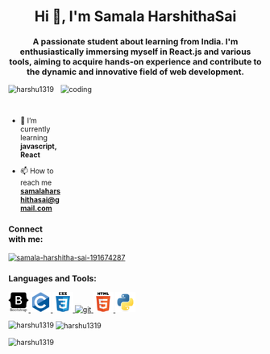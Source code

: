 <h1 align="center">Hi 👋, I'm Samala HarshithaSai</h1>
<h3 align="center">A passionate student about learning from India. I'm enthusiastically immersing myself in React.js and various tools, aiming to acquire hands-on experience and contribute to the dynamic and innovative field of web development.</h3>
<img align="right" alt="coding" height="300" width="400" src="https://user-images.githubusercontent.com/74038190/236119160-976a0405-caa7-470c-9356-16d43402ea0a.gif">

<p align="left"> <img src="https://komarev.com/ghpvc/?username=harshu1319&label=Profile%20views&color=0e75b6&style=flat" alt="harshu1319" /> </p>

<p align="left"> <a href="https://twitter.com/" target="blank"><img src="https://img.shields.io/twitter/follow/?logo=twitter&style=for-the-badge" alt="" /></a> </p>

- 🌱 I’m currently learning **javascript,React**

- 📫 How to reach me **samalaharshithasai@gmail.com**

<h3 align="left">Connect with me:</h3>
<p align="left">
<a href="https://linkedin.com/in/samala-harshitha-sai-191674287" target="blank"><img align="center" src="https://raw.githubusercontent.com/rahuldkjain/github-profile-readme-generator/master/src/images/icons/Social/linked-in-alt.svg" alt="samala-harshitha-sai-191674287" height="30" width="40" /></a>
</p>

<h3 align="left">Languages and Tools:</h3>
<p align="left"> <a href="https://getbootstrap.com" target="_blank" rel="noreferrer"> <img src="https://raw.githubusercontent.com/devicons/devicon/master/icons/bootstrap/bootstrap-plain-wordmark.svg" alt="bootstrap" width="40" height="40"/> </a> <a href="https://www.cprogramming.com/" target="_blank" rel="noreferrer"> <img src="https://raw.githubusercontent.com/devicons/devicon/master/icons/c/c-original.svg" alt="c" width="40" height="40"/> </a> <a href="https://www.w3schools.com/css/" target="_blank" rel="noreferrer"> <img src="https://raw.githubusercontent.com/devicons/devicon/master/icons/css3/css3-original-wordmark.svg" alt="css3" width="40" height="40"/> </a> <a href="https://git-scm.com/" target="_blank" rel="noreferrer"> <img src="https://www.vectorlogo.zone/logos/git-scm/git-scm-icon.svg" alt="git" width="40" height="40"/> </a> <a href="https://www.w3.org/html/" target="_blank" rel="noreferrer"> <img src="https://raw.githubusercontent.com/devicons/devicon/master/icons/html5/html5-original-wordmark.svg" alt="html5" width="40" height="40"/> </a> <a href="https://www.python.org" target="_blank" rel="noreferrer"> <img src="https://raw.githubusercontent.com/devicons/devicon/master/icons/python/python-original.svg" alt="python" width="40" height="40"/> </a> </p>

<p><img align="left" src="https://github-readme-stats.vercel.app/api/top-langs?username=harshu1319&show_icons=true&locale=en&layout=compact" alt="harshu1319" /></p>

<p>&nbsp;<img align="center" src="https://github-readme-stats.vercel.app/api?username=harshu1319&show_icons=true&locale=en" alt="harshu1319" /></p>

<p><img align="center" src="https://github-readme-streak-stats.herokuapp.com/?user=harshu1319&" alt="harshu1319" /></p>
